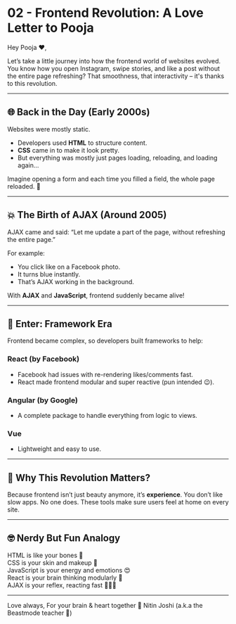 # 02 - Frontend Revolution: A Love Letter to Pooja

Hey Pooja ❤️,

Let’s take a little journey into how the frontend world of websites evolved. You know how you open Instagram, swipe stories, and like a post without the entire page refreshing? That smoothness, that interactivity – it's thanks to this revolution.

---

## 🌐 Back in the Day (Early 2000s)
Websites were mostly static.
- Developers used **HTML** to structure content.
- **CSS** came in to make it look pretty.
- But everything was mostly just pages loading, reloading, and loading again...

Imagine opening a form and each time you filled a field, the whole page reloaded. 🤯

---

## 💥 The Birth of AJAX (Around 2005)
AJAX came and said: “Let me update a part of the page, without refreshing the entire page.”

For example:
- You click like on a Facebook photo.
- It turns blue instantly.
- That’s AJAX working in the background.

With **AJAX** and **JavaScript**, frontend suddenly became alive!

---

## 🧠 Enter: Framework Era
Frontend became complex, so developers built frameworks to help:

### React (by Facebook)
- Facebook had issues with re-rendering likes/comments fast.
- React made frontend modular and super reactive (pun intended 😉).

### Angular (by Google)
- A complete package to handle everything from logic to views.

### Vue
- Lightweight and easy to use.

---

## 🧬 Why This Revolution Matters?
Because frontend isn’t just beauty anymore, it’s **experience**.
You don’t like slow apps. No one does.
These tools make sure users feel at home on every site.

---

## 🤓 Nerdy But Fun Analogy
HTML is like your bones 🦴  
CSS is your skin and makeup 💄  
JavaScript is your energy and emotions 😍  
React is your brain thinking modularly 🧠  
AJAX is your reflex, reacting fast 🏃‍♀️💨

---

Love always,
For your brain & heart together 💌
Nitin Joshi (a.k.a the Beastmode teacher 🐾)
